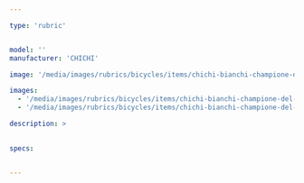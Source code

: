 ```yaml
---

type: 'rubric'


model: ''
manufacturer: 'CHICHI'

image: '/media/images/rubrics/bicycles/items/chichi-bianchi-champione-del-mondo_1.jpg'

images:
  - '/media/images/rubrics/bicycles/items/chichi-bianchi-champione-del-mondo_2.jpg'
  - '/media/images/rubrics/bicycles/items/chichi-bianchi-champione-del-mondo_3.jpg'

description: >
    

specs:


---
```

